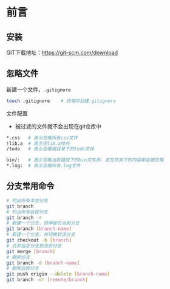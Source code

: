 # 前言

## 安装

GIT下载地址：<https://git-scm.com/download>

## 忽略文件

新建一个文件，`.gitignore`

```bash
touch .gitignore	# 终端中创建.gitignore
```

文件配置

- 被过滤的文件就不会出现在git仓库中

```bash
*.css	# 表示忽略所有css文件
!lib.a	# 表示但lib.a除外
/todo	# 表示忽略根目录下的todo文件

bin/:	# 表示忽略当前路径下的bin文件夹，该文件夹下的内容都会被忽略
*.log:	# 表示忽略所有.log文件
```

## 分支常用命令
```sh
# 列出所有本地分支
git branch
# 列出所有远程分支
git branch -r
# 新建一个分支，但停留在当前分支
git branch [branch-name]
# 新建一个分支，并切换到该分支
git checkout -b [branch]
# 合并指定分支到当前分支
git merge [branch]
# 删除分支
git branch -d [branch-name]
# 删除远程分支
git push origin --delete [branch-name]
git branch -dr [remote/branch]
```